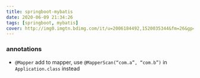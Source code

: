```yaml
---
title: springboot-mybatis
date: 2020-06-09 21:34:26
tags: [springboot, mybatis]
cover: http://img0.imgtn.bdimg.com/it/u=2006184492,1520035344&fm=26&gp=0.jpg
---
```


### annotations
- `@Mapper` add to mapper, use `@MapperScan(“com.a”, “com.b”)` in `Application.class` instead
